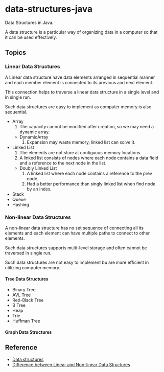 # data-structures-java

Data Structures in Java.

A data structure is a particular way of organizing data in a computer so that it can be used effectively.

## Topics

### Linear Data Structures

A Linear data structure have data elements arranged in sequential manner and each member element is connected to its previous and next element.

This connection helps to traverse a linear data structure in a single level and in single run.

Such data structures are easy to implement as computer memory is also sequential.

- Array
  1. The capacity cannot be modified after creation, so we may need a dynamic array.
  - DynamicArray
    1. Expansion may waste memory, linked list can solve it.
- Linked List
  1. The elements are not store at contiguous memory locations.
  2. A linked list consists of nodes where each node contains a data field and a reference to the next node in the list.
  - Doubly Linked List
    1. A linked list where each node contains a reference to the prev node.
    2. Had a better performance than singly linked list when find node by an index.
- Stack
- Queue
- Hashing

### Non-linear Data Structures

A non-linear data structure has no set sequence of connecting all its elements and each element can have multiple paths to connect to other elements.

Such data structures supports multi-level storage and often cannot be traversed in single run.

Such data structures are not easy to implement bu are more efficient in utilizing computer memory.

#### Tree Data Structures

- Binary Tree
- AVL Tree
- Red-Black Tree
- B Tree
- Heap
- Trie
- Huffman Tree

#### Graph Data Structures

## Reference

- [Data structures](https://www.geeksforgeeks.org/data-structures/)
- [Difference between Linear and Non-linear Data Structures](https://www.tutorialspoint.com/difference-between-linear-and-non-linear-data-structures)
